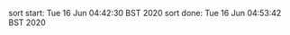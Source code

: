 

sort start: Tue 16 Jun 04:42:30 BST 2020
sort done: Tue 16 Jun 04:53:42 BST 2020
<!--stackedit_data:
eyJoaXN0b3J5IjpbMTE5OTk2MDAyNywtMjA4ODc0NjYxMiwtMT
gyMjE0NjU2Ml19
-->
